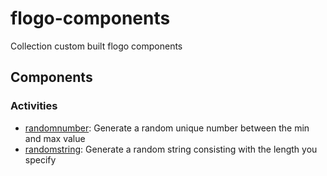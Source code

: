 # flogo-components
Collection custom built flogo components

## Components

### Activities
* [randomnumber](activity/randomnumber): Generate a random unique number between the min and max value
* [randomstring](activity/randomstring): Generate a random string consisting with the length you specify
